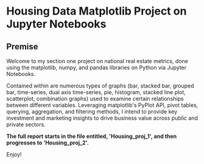 # Housing Data Matplotlib Project on Jupyter Notebooks

## Premise

Welcome to my section one project on national real estate metrics, done using the matplotlib, numpy, and pandas libraries on Python via Jupyter Notebooks.

Contained within are numerous types of graphs (bar, stacked bar, grouped bar, time-series, dual axis time-series, pie, histogram, stacked line plot, scatterplot, combination graphs) used to examine certain relationships between different variables. Leveraging matplotlib's PyPlot API, pivot tables, querying, aggregation, and filtering methods, I intend to provide key investment and marketing insights to drive business value across public and private sectors. 

**The full report starts in the file entitled, 'Housing_proj_1', and then progresses to 'Housing_proj_2'.** 

Enjoy!
